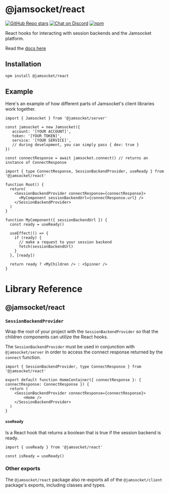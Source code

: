 # @jamsocket/react

[![GitHub Repo stars](https://img.shields.io/github/stars/jamsocket/jamsocket?style=social)](https://github.com/jamsocket/jamsocket)
[![Chat on Discord](https://img.shields.io/discord/939641163265232947)](https://discord.gg/N5sEpsuhh9)
[![npm](https://img.shields.io/npm/v/@jamsocket/react)](https://www.npmjs.com/package/@jamsocket/react)

React hooks for interacting with session backends and the Jamsocket platform.

Read the [docs here](https://docs.jamsocket.com)

## Installation
```bash copy
npm install @jamsocket/react
```

## Example

Here's an example of how different parts of Jamsocket's client libraries work together.

```tsx filename="server.tsx"
import { Jamsocket } from '@jamsocket/server'

const jamsocket = new Jamsocket({
   account: '[YOUR ACCOUNT]',
   token: '[YOUR TOKEN]',
   service: '[YOUR SERVICE]',
   // during development, you can simply pass { dev: true }
})

const connectResponse = await jamsocket.connect() // returns an instance of ConnectResponse
```

```tsx filename="client.tsx"
import { type ConnectResponse, SessionBackendProvider, useReady } from '@jamsocket/react'

function Root() {
  return(
    <SessionBackendProvider connectResponse={connectResponse}>
      <MyComponent sessionBackendUrl={connectResponse.url} />
    </SessionBackendProvider>
  )
}

function MyComponent({ sessionBackendUrl }) {
  const ready = useReady()

  useEffect(() => {
    if (ready) {
      // make a request to your session backend
      fetch(sessionBackendUrl)
    }
  }, [ready])

  return ready ? <MyChildren /> : <Spinner />
}
```

# Library Reference
## @jamsocket/react

### `SessionBackendProvider`
Wrap the root of your project with the `SessionBackendProvider` so that the children components can utilize the React hooks.

The `SessionBackendProvider` must be used in conjunction with `@jamsocket/server` in order to access the connect response returned by the `connect` function.

```tsx
import { SessionBackendProvider, type ConnectResponse } from '@jamsocket/react'

export default function HomeContainer({ connectResponse }: { connectResponse: ConnectResponse }) {
  return (
    <SessionBackendProvider connectResponse={connectResponse}>
        <Home />
    </SessionBackendProvider>
  )
}
```

#### `useReady`
Is a React hook that returns a boolean that is true if the session backend is ready.
```tsx
import { useReady } from '@jamsocket/react'

const isReady = useReady()
```

### Other exports

The `@jamsocket/react` package also re-exports all of the `@jamsocket/client` package's exports, including classes and types.

